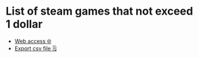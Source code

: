 # List of steam games that not exceed 1 dollar

- [Web access 🌐](https://libkhadir.github.io/1dollar-1game/)
- [Export csv file 🗒](https://github.com/libkhadir/1euro-1game/blob/main/export.csv)
